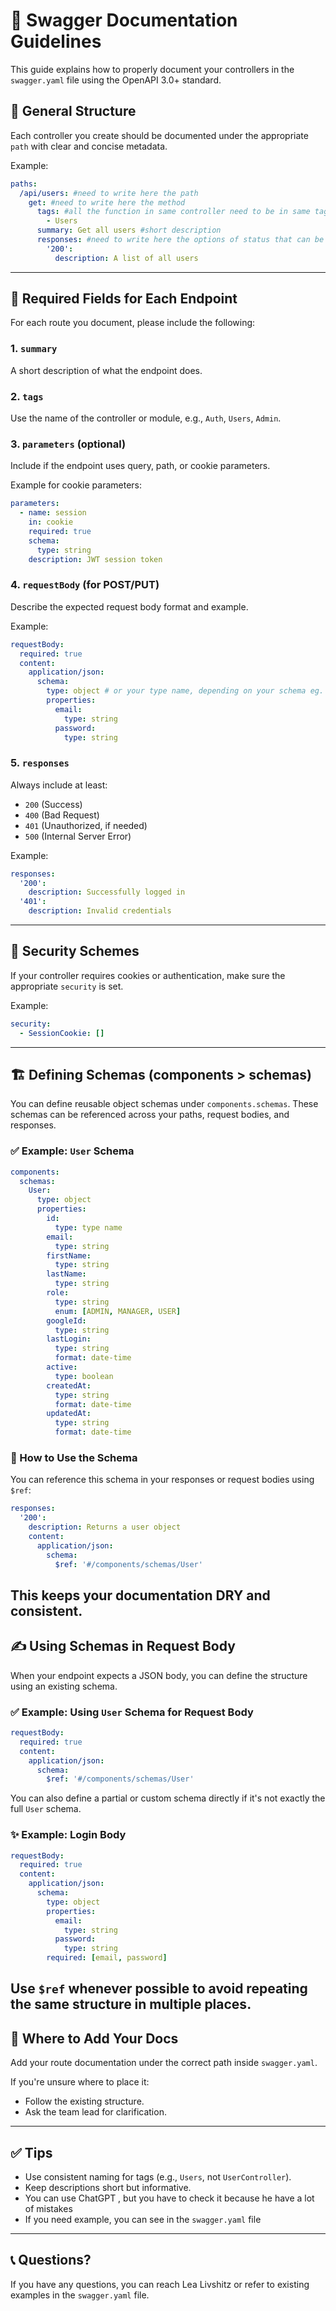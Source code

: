 # 🧾 Swagger Documentation Guidelines

This guide explains how to properly document your controllers in the `swagger.yaml` file using the OpenAPI 3.0+ standard.

## 📌 General Structure

Each controller you create should be documented under the appropriate `path` with clear and concise metadata.

Example:
```yaml
paths:
  /api/users: #need to write here the path
    get: #need to write here the method
      tags: #all the function in same controller need to be in same tag
        - Users
      summary: Get all users #short description
      responses: #need to write here the options of status that can be returned
        '200':
          description: A list of all users
```

---

## 🧩 Required Fields for Each Endpoint

For each route you document, please include the following:

### 1. `summary`
A short description of what the endpoint does.

### 2. `tags`
Use the name of the controller or module, e.g., `Auth`, `Users`, `Admin`.

### 3. `parameters` (optional)
Include if the endpoint uses query, path, or cookie parameters.

Example for cookie parameters:
```yaml
parameters:
  - name: session
    in: cookie
    required: true
    schema:
      type: string
    description: JWT session token
```

### 4. `requestBody` (for POST/PUT)
Describe the expected request body format and example.

Example:
```yaml
requestBody:
  required: true
  content:
    application/json:
      schema:
        type: object # or your type name, depending on your schema eg. User
        properties: 
          email:
            type: string
          password:
            type: string
```

### 5. `responses`
Always include at least:
- `200` (Success)
- `400` (Bad Request)
- `401` (Unauthorized, if needed)
- `500` (Internal Server Error)

Example:
```yaml
responses:
  '200':
    description: Successfully logged in
  '401':
    description: Invalid credentials
```

---

## 🔐 Security Schemes

If your controller requires cookies or authentication, make sure the appropriate `security` is set.

Example:
```yaml
security:
  - SessionCookie: []
```

---

## 🏗️ Defining Schemas (components > schemas)

You can define reusable object schemas under `components.schemas`.
These schemas can be referenced across your paths, request bodies, and responses.

### ✅ Example: `User` Schema
```yaml
components:
  schemas:
    User:
      type: object 
      properties:
        id:
          type: type name
        email:
          type: string
        firstName:
          type: string
        lastName:
          type: string
        role:
          type: string
          enum: [ADMIN, MANAGER, USER]
        googleId:
          type: string
        lastLogin:
          type: string
          format: date-time
        active:
          type: boolean
        createdAt:
          type: string
          format: date-time
        updatedAt:
          type: string
          format: date-time
```

### 🔁 How to Use the Schema

You can reference this schema in your responses or request bodies using `$ref`:

```yaml
responses:
  '200':
    description: Returns a user object
    content:
      application/json:
        schema:
          $ref: '#/components/schemas/User'
```

This keeps your documentation DRY and consistent.
---

## ✍️ Using Schemas in Request Body

When your endpoint expects a JSON body, you can define the structure using an existing schema.

### ✅ Example: Using `User` Schema for Request Body

```yaml
requestBody:
  required: true
  content:
    application/json:
      schema:
        $ref: '#/components/schemas/User'
```

You can also define a partial or custom schema directly if it's not exactly the full `User` schema.

### ✨ Example: Login Body
```yaml
requestBody:
  required: true
  content:
    application/json:
      schema:
        type: object
        properties:
          email:
            type: string
          password:
            type: string
        required: [email, password]
```

Use `$ref` whenever possible to avoid repeating the same structure in multiple places.
---

## 📁 Where to Add Your Docs

Add your route documentation under the correct path inside `swagger.yaml`.

If you're unsure where to place it:
- Follow the existing structure.
- Ask the team lead for clarification.

---

## ✅ Tips

- Use consistent naming for tags (e.g., `Users`, not `UserController`).
- Keep descriptions short but informative.
- You can use ChatGPT , but you have to check it because he have a lot of mistakes
- If you need example, you can see in the `swagger.yaml` file
---

## 📞 Questions?

If you have any questions, you can reach Lea Livshitz or refer to existing examples in the `swagger.yaml` file.